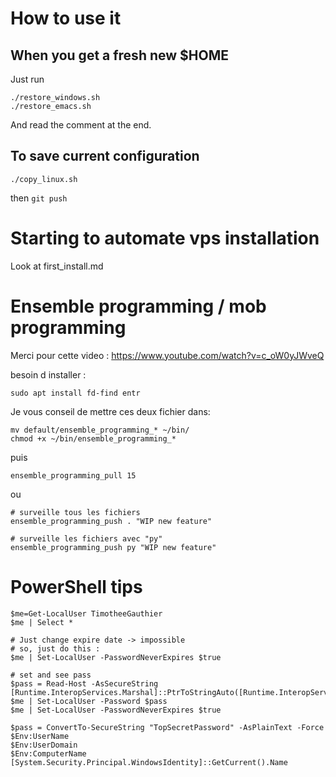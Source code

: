 # How to use it


## When you get a fresh new $HOME

Just run

```
./restore_windows.sh
./restore_emacs.sh
```

And read the comment at the end.

## To save current configuration

```
./copy_linux.sh
```

then `git push`

# Starting to automate vps installation

Look at first_install.md

# Ensemble programming / mob programming

Merci pour cette video : https://www.youtube.com/watch?v=c_oW0yJWveQ

besoin d installer :
```
sudo apt install fd-find entr
```

Je vous conseil de mettre ces deux fichier dans:

```
mv default/ensemble_programming_* ~/bin/
chmod +x ~/bin/ensemble_programming_*
```

puis

```
ensemble_programming_pull 15
```

ou

```
# surveille tous les fichiers
ensemble_programming_push . "WIP new feature"

# surveille les fichiers avec "py"
ensemble_programming_push py "WIP new feature"
```

# PowerShell tips

```
$me=Get-LocalUser TimotheeGauthier
$me | Select *

# Just change expire date -> impossible
# so, just do this :
$me | Set-LocalUser -PasswordNeverExpires $true

# set and see pass
$pass = Read-Host -AsSecureString
[Runtime.InteropServices.Marshal]::PtrToStringAuto([Runtime.InteropServices.Marshal]::SecureStringToBSTR($pass))
$me | Set-LocalUser -Password $pass
$me | Set-LocalUser -PasswordNeverExpires $true

$pass = ConvertTo-SecureString "TopSecretPassword" -AsPlainText -Force
$Env:UserName
$Env:UserDomain
$Env:ComputerName
[System.Security.Principal.WindowsIdentity]::GetCurrent().Name
```
